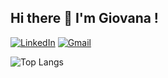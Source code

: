 ## Hi there 👋 I'm Giovana !

[![LinkedIn](https://img.shields.io/badge/LinkedIn-0077B5?style=for-the-badge&logo=linkedin&logoColor=white)](https://www.linkedin.com/in/giovana-lopes-ribeiro-4635912a8)
[![Gmail](https://img.shields.io/badge/Gmail-333333?style=for-the-badge&logo=gmail&logoColor=pink)](mailto:gilopes2005@gmail.com)


![Top Langs](https://github-readme-stats-git-masterrstaa-rickstaa.vercel.app/api/top-langs/?username=gilopesr&layout=compact&bg_color=000&border_color=30A3DC&title_color=E94D5F&text_color=000)
